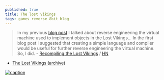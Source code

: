 ```yaml
---
published: true
title: The lost Vikings
tags: games reverse 8bit blog
---
```

> In my previous [blog post](https://ryiron.wordpress.com/2017/02/01/finding-the-lost-vikings-reversing-a-virtual-machine/) I talked about reverse engineering the virtual machine used to implement objects in the Lost Vikings...  In the first blog post I suggested that creating a simple language and compiler would be useful for further reverse engineering the virtual machine. So, I did. - [Recompiling the Lost Vikings](https://ryiron.wordpress.com/2017/03/26/recompiling-the-lost-vikings/) / [HN](https://news.ycombinator.com/item?id=13984131)

- [The Lost Vikings (archive)](http://homepage.eircom.net/~lostvikings/)

[![caption](https://ryiron.wordpress.com/wp-content/uploads/2017/01/tlv_map01.png)](https://ryiron.wordpress.com/2017/02/01/finding-the-lost-vikings-reversing-a-virtual-machine/)
